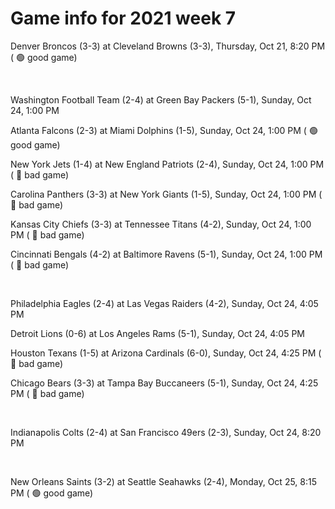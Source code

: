 # Game info for 2021 week 7

Denver Broncos (3-3) at Cleveland Browns (3-3), Thursday, Oct 21, 8:20 PM (	:green_circle: good game)


<br/>

Washington Football Team (2-4) at Green Bay Packers (5-1), Sunday, Oct 24, 1:00 PM

Atlanta Falcons (2-3) at Miami Dolphins (1-5), Sunday, Oct 24, 1:00 PM (	:green_circle: good game)

New York Jets (1-4) at New England Patriots (2-4), Sunday, Oct 24, 1:00 PM (	:red_circle: bad game)

Carolina Panthers (3-3) at New York Giants (1-5), Sunday, Oct 24, 1:00 PM (	:red_circle: bad game)

Kansas City Chiefs (3-3) at Tennessee Titans (4-2), Sunday, Oct 24, 1:00 PM (	:red_circle: bad game)

Cincinnati Bengals (4-2) at Baltimore Ravens (5-1), Sunday, Oct 24, 1:00 PM (	:red_circle: bad game)


<br/>

Philadelphia Eagles (2-4) at Las Vegas Raiders (4-2), Sunday, Oct 24, 4:05 PM

Detroit Lions (0-6) at Los Angeles Rams (5-1), Sunday, Oct 24, 4:05 PM

Houston Texans (1-5) at Arizona Cardinals (6-0), Sunday, Oct 24, 4:25 PM (	:red_circle: bad game)

Chicago Bears (3-3) at Tampa Bay Buccaneers (5-1), Sunday, Oct 24, 4:25 PM (	:red_circle: bad game)


<br/>

Indianapolis Colts (2-4) at San Francisco 49ers (2-3), Sunday, Oct 24, 8:20 PM


<br/>

New Orleans Saints (3-2) at Seattle Seahawks (2-4), Monday, Oct 25, 8:15 PM (	:green_circle: good game)


